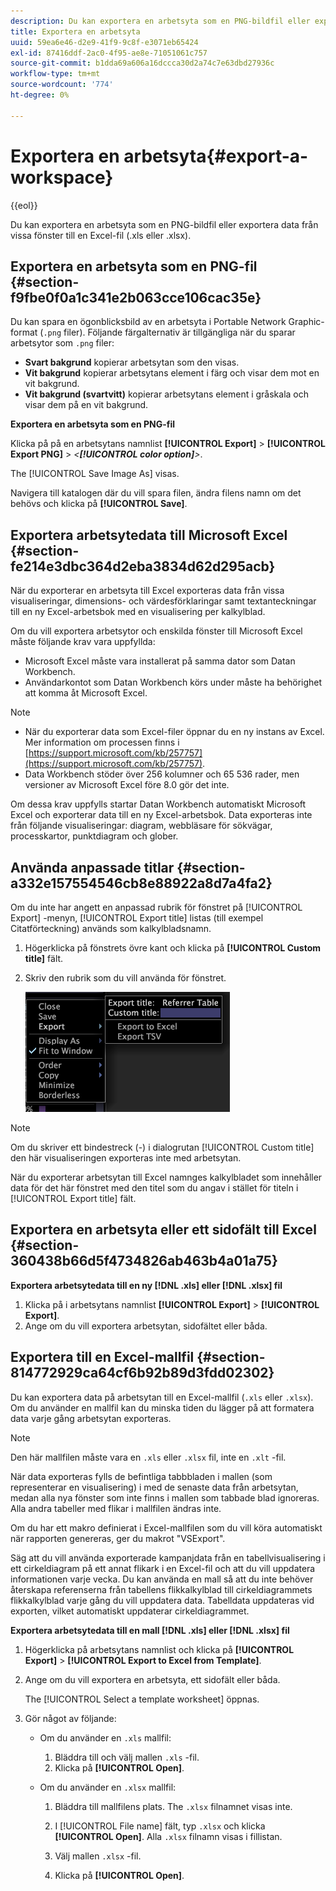 ```yaml
---
description: Du kan exportera en arbetsyta som en PNG-bildfil eller exportera data från vissa fönster till en Excel-fil (.xls eller .xlsx).
title: Exportera en arbetsyta
uuid: 59ea6e46-d2e9-41f9-9c8f-e3071eb65424
exl-id: 87416ddf-2ac0-4f95-ae8e-71051061c757
source-git-commit: b1dda69a606a16dccca30d2a74c7e63dbd27936c
workflow-type: tm+mt
source-wordcount: '774'
ht-degree: 0%

---
```


# Exportera en arbetsyta{#export-a-workspace}

{{eol}}

Du kan exportera en arbetsyta som en PNG-bildfil eller exportera data från vissa fönster till en Excel-fil (.xls eller .xlsx).

## Exportera en arbetsyta som en PNG-fil {#section-f9fbe0f0a1c341e2b063cce106cac35e}

Du kan spara en ögonblicksbild av en arbetsyta i Portable Network Graphic-format (`.png` filer). Följande färgalternativ är tillgängliga när du sparar arbetsytor som `.png` filer:

* **Svart bakgrund** kopierar arbetsytan som den visas.
* **Vit bakgrund** kopierar arbetsytans element i färg och visar dem mot en vit bakgrund.
* **Vit bakgrund (svartvitt)** kopierar arbetsytans element i gråskala och visar dem på en vit bakgrund.

**Exportera en arbetsyta som en PNG-fil**

Klicka på på en arbetsytans namnlist **[!UICONTROL Export]** > **[!UICONTROL Export PNG]** > *&lt;**[!UICONTROL color option]**>*.

The [!UICONTROL Save Image As] visas.

Navigera till katalogen där du vill spara filen, ändra filens namn om det behövs och klicka på **[!UICONTROL Save]**.

## Exportera arbetsytedata till Microsoft Excel {#section-fe214e3dbc364d2eba3834d62d295acb}

När du exporterar en arbetsyta till Excel exporteras data från vissa visualiseringar, dimensions- och värdesförklaringar samt textanteckningar till en ny Excel-arbetsbok med en visualisering per kalkylblad.

Om du vill exportera arbetsytor och enskilda fönster till Microsoft Excel måste följande krav vara uppfyllda:

* Microsoft Excel måste vara installerat på samma dator som Datan Workbench.
* Användarkontot som Datan Workbench körs under måste ha behörighet att komma åt Microsoft Excel.

>[!NOTE]
>
>* När du exporterar data som Excel-filer öppnar du en ny instans av Excel. Mer information om processen finns i [https://support.microsoft.com/kb/257757](https://support.microsoft.com/kb/257757).
>* Data Workbench stöder över 256 kolumner och 65 536 rader, men versioner av Microsoft Excel före 8.0 gör det inte.
>


Om dessa krav uppfylls startar Datan Workbench automatiskt Microsoft Excel och exporterar data till en ny Excel-arbetsbok. Data exporteras inte från följande visualiseringar: diagram, webbläsare för sökvägar, processkartor, punktdiagram och glober.

## Använda anpassade titlar {#section-a332e157554546cb8e88922a8d7a4fa2}

Om du inte har angett en anpassad rubrik för fönstret på [!UICONTROL Export] -menyn, [!UICONTROL Export title] listas (till exempel Citatförteckning) används som kalkylbladsnamn.

1. Högerklicka på fönstrets övre kant och klicka på **[!UICONTROL Custom title]** fält.
1. Skriv den rubrik som du vill använda för fönstret.

   ![](assets/mnu_window_TitleBar_Export.png)

>[!NOTE]
>
>Om du skriver ett bindestreck (-) i dialogrutan [!UICONTROL Custom title] den här visualiseringen exporteras inte med arbetsytan.

När du exporterar arbetsytan till Excel namnges kalkylbladet som innehåller data för det här fönstret med den titel som du angav i stället för titeln i [!UICONTROL Export title] fält.

## Exportera en arbetsyta eller ett sidofält till Excel {#section-360438b66d5f4734826ab463b4a01a75}

**Exportera arbetsytedata till en ny [!DNL .xls] eller [!DNL .xlsx] fil**

1. Klicka på i arbetsytans namnlist **[!UICONTROL Export]** > **[!UICONTROL Export]**.
1. Ange om du vill exportera arbetsytan, sidofältet eller båda.

## Exportera till en Excel-mallfil {#section-814772929ca64cf6b92b89d3fdd02302}

Du kan exportera data på arbetsytan till en Excel-mallfil (`.xls` eller `.xlsx`). Om du använder en mallfil kan du minska tiden du lägger på att formatera data varje gång arbetsytan exporteras.

>[!NOTE]
>
>Den här mallfilen måste vara en `.xls` eller `.xlsx` fil, inte en `.xlt` -fil.

När data exporteras fylls de befintliga tabbbladen i mallen (som representerar en visualisering) i med de senaste data från arbetsytan, medan alla nya fönster som inte finns i mallen som tabbade blad ignoreras. Alla andra tabeller med flikar i mallfilen ändras inte.

Om du har ett makro definierat i Excel-mallfilen som du vill köra automatiskt när rapporten genereras, ger du makrot &quot;VSExport&quot;.

Säg att du vill använda exporterade kampanjdata från en tabellvisualisering i ett cirkeldiagram på ett annat flikark i en Excel-fil och att du vill uppdatera informationen varje vecka. Du kan använda en mall så att du inte behöver återskapa referenserna från tabellens flikkalkylblad till cirkeldiagrammets flikkalkylblad varje gång du vill uppdatera data. Tabelldata uppdateras vid exporten, vilket automatiskt uppdaterar cirkeldiagrammet.

**Exportera arbetsytedata till en mall [!DNL .xls] eller [!DNL .xlsx] fil**

1. Högerklicka på arbetsytans namnlist och klicka på **[!UICONTROL Export]** > **[!UICONTROL Export to Excel from Template]**.
1. Ange om du vill exportera en arbetsyta, ett sidofält eller båda.

   The [!UICONTROL Select a template worksheet] öppnas.

1. Gör något av följande:

   * Om du använder en `.xls` mallfil:

      1. Bläddra till och välj mallen `.xls` -fil.
      1. Klicka på **[!UICONTROL Open]**.
   * Om du använder en `.xlsx` mallfil:

      1. Bläddra till mallfilens plats. The `.xlsx` filnamnet visas inte.
      1. I [!UICONTROL File name] fält, typ `.xlsx` och klicka **[!UICONTROL Open]**. Alla `.xlsx` filnamn visas i fillistan.

      1. Välj mallen `.xlsx` -fil.
      1. Klicka på **[!UICONTROL Open]**.
